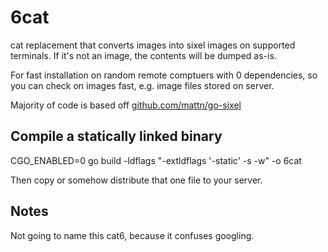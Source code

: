 # 6cat

cat replacement that converts images into sixel images on supported terminals. If it's not an
image, the contents will be dumped as-is.

For fast installation on random remote comptuers with 0 dependencies, so you can check
on images fast, e.g. image files stored on server.

Majority of code is based off [github.com/mattn/go-sixel](github.com/mattn/go-sixel)

## Compile a statically linked binary

   CGO_ENABLED=0 go build -ldflags "-extldflags '-static' -s -w" -o 6cat

Then copy or somehow distribute that one file to your server.

## Notes

Not going to name this cat6, because it confuses googling.

